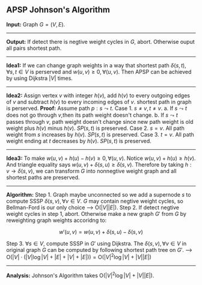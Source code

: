 ## APSP Johnson's Algorithm
**Input:** Graph $G=(V,E)$. 

-----

**Output:** If detect there is negtive weight cycles in $G$, abort. Otherwise ouput all pairs shortest path.

-----
**Idea1:** If we can change graph weights in a way that shortest path $\delta(s,t),\forall s,t\in V$ is perserved and $w(u,v)\ge 0,\forall (u,v)$. Then APSP can be achieved by using Dijkstra $|V|$ times.

-----
**Idea2:** Assign vertex $v$ with integer $h(v)$, add $h(v)$ to every outgoing edges of $v$ and subtract $h(v)$ to every incoming edges of $v$. shortest path in graph is perserved.
**Proof:**
Assume path $p:s\leadsto t$.
Case 1. $s\neq v,t\neq v$.
a. If $s\leadsto t$ does not go through $v$,then its path weight doesn't change.
b. If $s\leadsto t$ passes through $v$, path weight doesn't change since new path weight is old weight plus $h(v)$ minus $h(v)$.
$SP(s,t)$ is preserved.
Case 2. $s=v$.
All path weight from $s$ increases by $h(v)$. $SP(s,t)$ is preserved.
Case 3. $t=v$.
All path weight ending at $t$ decreases by $h(v)$. $SP(s,t)$ is preserved.

-----
**Idea3:** To make $w(u,v)+h(u)-h(v)\ge 0,\forall (u,v)$. Notice $w(u,v)+h(u)\ge h(v)$. And triangle equality says $w(u,v)+\delta(s,u)\ge \delta(s,v)$. Therefore by taking $h:v \rightarrow \delta(s,v)$, we can transform $G$ into nonnegtive weight graph and all shortest paths are preserved.

-----

**Algorithm:**
Step 1. Graph maybe unconnected so we add a supernode $s$ to compute SSSP $\delta(s,v),\forall v\in V$. $G$ may contain negtive weight cycles, so Bellman-Ford is our only choice --> $\text{O}(|V||E|)$.
Step 2. If detect negtive weight cycles in step 1, abort. Otherwise make a new graph $G'$ from $G$ by reweighting graph weights accoridng to:

$$
    w'(u,v)=w(u,v)+\delta(s,u)-\delta(s,v)
$$

Step 3. $\forall s\in V$, compute SSSP in $G'$ using Dijkstra. The $\delta(s,v),\forall v\in V$ in original graph $G$ can be computed by following shortest path tree on $G'$. --> $\text{O}(|V|\cdot(|V|\log |V|+|E|+|V|+|E|))=\text{O}(|V|^2\log |V|+|V||E|)$

-----
**Analysis:**
Johnson's Algorithm takes $\text{O}(|V|^2\log |V|+|V||E|)$.